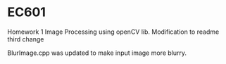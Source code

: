 # EC601
Homework 1 Image Processing using openCV lib. Modification to readme third change

BlurImage.cpp was updated to make input image more blurry.
